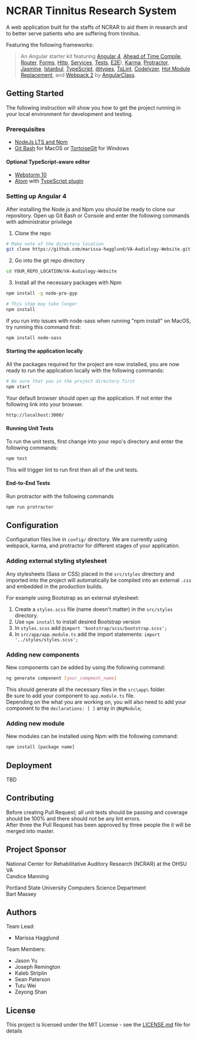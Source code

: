 # NCRAR Tinnitus Research System
A web application built for the staffs of NCRAR to aid them in research and to better serve patients who are suffering from tinnitus.

Featuring the following frameworks:
> An Angular starter kit featuring
[Angular 4](https://angular.io),
[Ahead of Time Compile](https://angular.io/docs/ts/latest/cookbook/aot-compiler.html), [Router](https://angular.io/docs/ts/latest/guide/router.html), [Forms](https://angular.io/docs/ts/latest/guide/forms.html),
[Http](https://angular.io/docs/ts/latest/guide/server-communication.html),
[Services](https://gist.github.com/gdi2290/634101fec1671ee12b3e#_follow_@AngularClass_on_twitter),
[Tests](https://angular.io/docs/ts/latest/guide/testing.html), [E2E](https://angular.github.io/protractor/#/faq#what-s-the-difference-between-karma-and-protractor-when-do-i-use-which-)),
[Karma](https://karma-runner.github.io/),
[Protractor](https://angular.github.io/protractor/),
[Jasmine](https://github.com/jasmine/jasmine),
[Istanbul](https://github.com/gotwarlost/istanbul),
[TypeScript](http://www.typescriptlang.org/),
[@types](https://www.npmjs.com/~types),
[TsLint](http://palantir.github.io/tslint/),
[Codelyzer](https://github.com/mgechev/codelyzer),
[Hot Module Replacement](https://webpack.github.io/docs/hot-module-replacement-with-webpack.html), and
[Webpack 2](http://webpack.github.io/) by [AngularClass](https://angularclass.com).


## Getting Started

The following instruction will show you how to get the project running in your local environment for development and testing.

### Prerequisites
* [NodeJs LTS and Npm](https://nodejs.org/en/download/)
* [Git Bash](https://git-scm.com/downloads) for MacOS or  [TortoiseGit](https://tortoisegit.org/download/) for Windows

#### Optional TypeScript-aware editor

* [Webstorm 10](https://www.jetbrains.com/webstorm/download/)
* [Atom](https://atom.io/) with [TypeScript plugin](https://atom.io/packages/atom-typescript)

### Setting up Angular 4
After installing the Node.js and Npm you should be ready to clone our repository.
Open up Git Bash or Console and enter the following commands with administrator privilege
1. Clone the repo
```bash
# Make note of the directory location
git clone https://github.com/marissa-hagglund/VA-Audiology-Website.git
```
2. Go into the git repo directory
```bash
cd YOUR_REPO_LOCATION/VA-Audiology-Website
```
3. Install all the necessary packages with Npm
```bash
npm install -g node-pre-gyp
```
```bash
# This step may take longer
npm install
```
If you run into issues with node-sass when running "npm install" on MacOS,
try running this command first:
```bash
npm install node-sass
```

#### Starting the application locally
All the packages required for the project are now installed, you are now ready to run the application locally with the following commands:
```bash
# Be sure that you in the project directory first
npm start
```
Your default browser should open up the application. If not enter the following link into your browser.
```bash
http://localhost:3000/
```
#### Running Unit Tests
To run the unit tests, first change into your repo's directory and enter the following commands:
```bash
npm test
```
This will trigger lint to run first then all of the unit tests.
#### End-to-End Tests
Run protractor with the following commands
```bash
npm run protractor
```

## Configuration
Configuration files live in `config/` directory. We are currently using webpack, karma, and protractor for different stages of your application.  

### Adding external styling stylesheet
Any stylesheets (Sass or CSS) placed in the `src/styles` directory and imported into the project will automatically be compiled into an external `.css` and embedded in the production builds.

For example using Bootstrap as an external stylesheet:
1. Create a `styles.scss` file (name doesn't matter) in the `src/styles` directory.
2. Use `npm install` to install desired Bootstrap version
3. In `styles.scss` add `@import 'bootstrap/scss/bootstrap.scss';`
4. In `src/app/app.module.ts` add the import statements: `import '../styles/styles.scss';`

### Adding new components
New components can be added by using the following command:
```bash
ng generate component [your_compment_name]
```
This should generate all the necessary files in the `src\app\` folder.   
Be sure to add your component to `app.module.ts` file.   
Depending on the what you are working on, you will also need to add your component to the `declarations: [ ]` array in `@NgModule`;

### Adding new module
New modules can be installed using Npm with the following command:   
```bash
npm install [package name]
```

## Deployment
TBD

## Contributing
Before creating Pull Request; all unit tests should be passing and coverage should be 100% and there should not be any lint errors.   
After three the Pull Request has been approved by three people the it will be merged into master.

## Project Sponsor

National Center for Rehabilitative Auditory Research (NCRAR) at the OHSU VA   
Candice Manning    

Portland State University Computers Science Department   
Bart Massey

## Authors
Team Lead:
* Marissa Hagglund

Team Members:
* Jason Yu
* Joseph Remington
* Kaleb Striplin
* Sean Paterson
* Tutu Wei
* Zeyong Shan

## License
This project is licensed under the MIT License - see the [LICENSE.md](LICENSE.md) file for details

<!--

Commenting these out for now until we know more about deployment

```bash
# WINDOWS only. In terminal as administrator
npm install -g node-pre-gyp

# install the repo with npm
npm install

# start the server
npm start

# use Hot Module Replacement
npm run server:dev:hmr
```
go to [http://0.0.0.0:3000](http://0.0.0.0:3000) or [http://localhost:3000](http://localhost:3000) in your browser

### server
```bash
# development
npm run server
# production
npm run build:prod
npm run server:prod
```

## Other commands

### build files
```bash
# development
npm run build:dev
# production (jit)
npm run build:prod
# AoT
npm run build:aot
```

### hot module replacement
```bash
npm run server:dev:hmr
```

### watch and build files
```bash
npm run watch
```

### run unit tests
```bash
npm run test
```

### watch and run our tests
```bash
npm run watch:test
```

### run end-to-end tests
```bash
# update Webdriver (optional, done automatically by postinstall script)
npm run webdriver:update
# this will start a test server and launch Protractor
npm run e2e
```

### continuous integration (run unit tests and e2e tests together)
```bash
# this will test both your JIT and AoT builds
npm run ci
```

### run Protractor's elementExplorer (for end-to-end)
```bash
npm run e2e:live
```

### build Docker
```bash
npm run build:docker
```

## Docker

To run project you only need host machine with **operating system** with installed **git** (to clone this repo)
and [docker](https://www.docker.com/) and thats all - any other software is not needed
(other software like node.js etc. will be automatically downloaded and installed inside docker container during build step based on dockerfile).

### Install docker

#### MacOS:

`brew cask install docker`

And run docker by Mac bottom menu> launchpad > docker (on first run docker will ask you about password)

#### Ubuntu:

```
sudo apt-get update
sudo apt-key adv --keyserver hkp://p80.pool.sks-keyservers.net:80 --recv-keys 58118E89F3A912897C070ADBF76221572C52609D
sudo apt-add-repository 'deb https://apt.dockerproject.org/repo ubuntu-xenial main'
sudo apt-get update
apt-cache policy docker-engine
sudo apt-get install -y docker-engine
sudo systemctl status docker  # test:  shoud be ‘active’
```
And add your user to docker group (to avoid `sudo` before using `docker` command in future):
```
sudo usermod -aG docker $(whoami)
```
and logout and login again.

### Build image

Because *node.js* is big memory consumer you need 1-2GB RAM or virtual memory to build docker image
(it was successfully tested on machine with 512MB RAM + 2GB virtual memory - building process take 7min)

Go to main project folder. To build big (~280MB) image which has cached data and is able to **FAST** rebuild  
(this is good for testing or staging environment) type:

`docker build -t angular-starter .`

To build **SMALL** (~20MB) image without cache (so each rebuild will take the same amount of time as first build)
(this is good for production environment) type:

`docker build --squash="true" -t angular-starter .`

The **angular-starter** name used in above commands is only example image name.
To remove intermediate images created by docker on build process, type:

`docker rmi -f $(docker images -f "dangling=true" -q)`

### Run image

To run created docker image on [localhost:8080](localhost:8080) type (parameter `-p 8080:80` is host:container port mapping)

`docker run --name angular-starter -p 8080:80 angular-starter &`

And that's all, you can open browser and go to [localhost:8080](localhost:8080).

### Run image on sub-domain

If you want to run image as virtual-host on sub-domain you must setup [proxy](https://github.com/jwilder/nginx-proxy)
. You should install proxy and set sub-domain in this way:

 ```
 docker pull jwilder/nginx-proxy:alpine
 docker run -d -p 80:80 --name nginx-proxy -v /var/run/docker.sock:/tmp/docker.sock:ro jwilder/nginx-proxy:alpine
 ```

 And in your `/etc/hosts` file (linux) add line: `127.0.0.1 angular-starter.your-domain.com` or in yor hosting add
 folowing DNS record (wildchar `*` is handy because when you add new sub-domain in future, you don't need to touch/add any DNS record)

 ```
 Type: CNAME
 Hostname: *.your-domain.com
 Direct to: your-domain.com
 TTL(sec): 43200
 ```

And now you are ready to run image on subdomain by:

```
docker run -e VIRTUAL_HOST=angular-starter.your-domain.com --name angular-starter angular-starter &
```

### Login into docker container

`docker exec -t -i angular-starter /bin/bash`

## Netlify

You can quickly create a free site to get started using this
starter kit in production on [Netlify](https://www.netlify.com/):
-->

